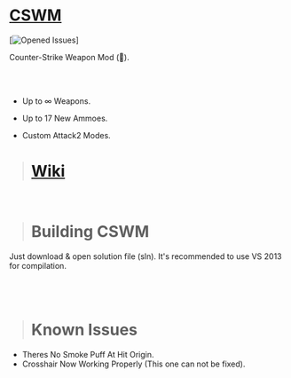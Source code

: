 # [CSWM](https://forums.alliedmods.net/showthread.php?t=308229)
[![Opened Issues](https://isitmaintained.com/project/BeqaGurgenidze/CSWM)]

Counter-Strike Weapon Mod (:gun:).

<br><br>

- Up to ∞ Weapons.

- Up to 17 New Ammoes.

- Custom Attack2 Modes.

> # [Wiki](https://github.com/BeqaGurgenidze/CSWM/wiki)
<br>

># Building CSWM
Just download & open solution file (sln). It's recommended to use VS 2013 for compilation.
<br><br><br><br>

># Known Issues
- Theres No Smoke Puff At Hit Origin.
- Crosshair Now Working Properly (This one can not be fixed).
<br><br><br><br>
